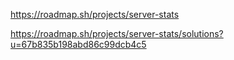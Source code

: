 https://roadmap.sh/projects/server-stats

https://roadmap.sh/projects/server-stats/solutions?u=67b835b198abd86c99dcb4c5

